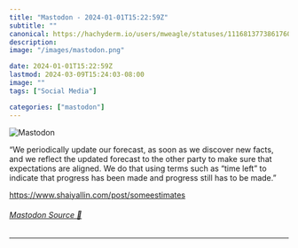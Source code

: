 ```yaml
---
title: "Mastodon - 2024-01-01T15:22:59Z"
subtitle: ""
canonical: https://hachyderm.io/users/mweagle/statuses/111681377386176090
description:
image: "/images/mastodon.png"

date: 2024-01-01T15:22:59Z
lastmod: 2024-03-09T15:24:03-08:00
image: ""
tags: ["Social Media"]

categories: ["mastodon"]
---
```

![Mastodon](/images/mastodon.png)

<p>“We periodically update our forecast, as soon as we discover new facts, and we reflect the updated forecast to the other party to make sure that expectations are aligned. We do that using terms such as “time left” to indicate that progress has been made and progress still has to be made.”</p><p><a href="https://www.shaiyallin.com/post/someestimates" target="_blank" rel="nofollow noopener noreferrer" translate="no"><span class="invisible">https://www.</span><span class="ellipsis">shaiyallin.com/post/someestima</span><span class="invisible">tes</span></a></p>


###### [Mastodon Source 🐘](https://hachyderm.io/@mweagle/111681377386176090)

___
